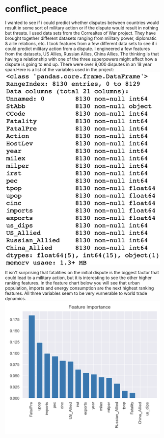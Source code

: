 # conflict_peace
I wanted to see if i could predict whether disputes between countries would result in some sort of military action or if the dispute would result in nothing but threats. I used data sets from the Correaltes of War project. They have brought together different datasets ranging from military power, diplomatic & allie relations, etc. I took features from a few different data sets to see if i could predict military action from a dispute. I engineered a few features from the datasets, US Allies, Russian Allies, China Allies. The thinking is that having a relationship with one of the three superpowers might affect how a dispute is going to end up. There were over 8,000 disputes in an 18 year span.Here is a list of the variables used in the project:
![Plot](https://github.com/denisdunn/conflict_peace/blob/master/Screen%20Shot%202019-05-10%20at%208.51.52%20AM.png)


It isn't surprising that fatalities on the initial dispute is the biggest factor that could lead to a military action, but it is interesting to see the other higher ranking features. In the feature chart below you will see that urban population, imports and energy consumption are the next highest ranking features. All three variables seem to be very vurnerable to world trade dynamics. 
![Plot](https://github.com/denisdunn/conflict_peace/blob/master/Screen%20Shot%202019-05-10%20at%2010.14.02%20AM.png)

